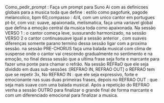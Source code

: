 
Como_pedir_prompt :
Faça um prompt para Suno Ai com as definicoes globais para a musica toda que define :  estilo como pagofunk, pagode melancolico, bpm 60,compasso : 4/4, com um unico cantor em portugues pt-br, com voz: suave, apaixonada, melismatica, faça uma variavel global que defina a emoção central da musica toda como apaixonada.
Na sessão VERSO 1 : o cantor começa leve, sussurando harmonizado, na sessão VERSO 2 o cantor continuasuave igual a sessão anterior , com suaves diferenças somente parano termino dessa sessão ligar com a proxima sessão.
na sessão PRE-CHORUS faça uma balada musical com clima de suspense onde o cantor vai crescendo gradualmente no sentimento e na emoção, no final dessa sessão que a ultima frase seja forte e marcante para fazer uma ponte para chamar o refrão.
Na sessão REFRaO que ele seja dividido em duas sub-sessões :[REFRAO IN, REFRAO OUT]
o REFRAO  tem que se repetir 3x,
No REFRAO IN : que ele seja expressivo, forte e emocionante nas suas duas primeiras frases, depois no REFRAO OUT : que seja mais suave com uma balada musical.
Após a repetição do REFRAO venha a sessão OUTRO para finalizar o grande final de forma marcante e com um diferenciado emocional para finalizar a musica.